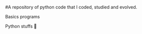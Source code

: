 #A repository of python code that I coded, studied and evolved.

Basics programs

Python stuffs :snake:
